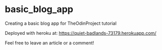 # basic_blog_app
Creating a basic blog app for TheOdinProject tutorial

Deployed with heroku at: https://quiet-badlands-73179.herokuapp.com/

Feel free to leave an article or a comment!